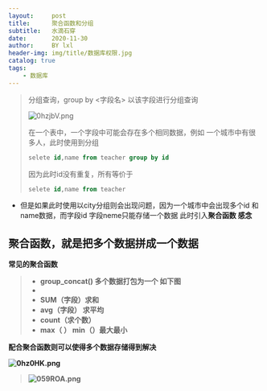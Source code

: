```yaml
---
layout:     post
title:      聚合函数和分组
subtitle:   水滴石穿
date:       2020-11-30
author:     BY lxl
header-img: img/title/数据库权限.jpg
catalog: true
tags:
    - 数据库
---
```


>分组查询，group by <字段名> 以该字段进行分组查询
>
>![0hzjbV.png](https://s1.ax1x.com/2020/10/13/0hzjbV.png)
>
>在一个表中，一个字段中可能会存在多个相同数据，例如 一个城市中有很多人，此时使用到分组
>
>```sql
>selete id,name from teacher group by id
>```
>
>因为此时id没有重复，所有等价于
>
>```sql
>selete id,name from teacher
>```

- 但是如果此时使用以city分组则会出现问题，因为一个城市中会出现多个id 和name数据，而字段id 字段neme只能存储一个数据 此时引入<strong>聚合函数<strong> 感念

##  聚合函数，就是把多个数据拼成一个数据



常见的聚合函数

>- group_concat() 多个数据打包为一个 如下图
>- 
>- SUM（字段）求和
>- avg（字段） 求平均
>- count（求个数）
>- max（ ） min（）最大最小

配合聚合函数则可以使得多个数据存储得到解决

![0hz0HK.png](https://s1.ax1x.com/2020/10/13/0hz0HK.png)

>![059ROA.png](https://s1.ax1x.com/2020/10/14/059ROA.png)